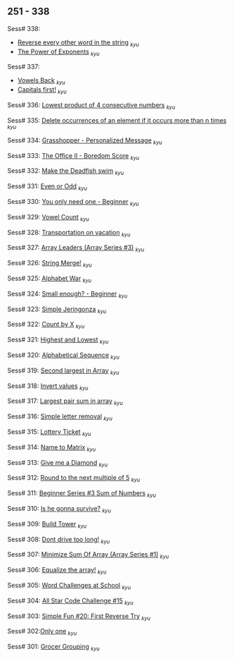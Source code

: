 ## 251 - 338

Sess# 338:

- [Reverse every other word in the string](https://www.codewars.com/kata/58d76854024c72c3e20000de) <sub>_kyu_</sub>
- [The Power of Exponents](https://www.codewars.com/kata/53270633b7320eeb0500031d) <sub>_kyu_</sub>

Sess# 337:

- [Vowels Back](https://www.codewars.com/kata/57cfd92c05c1864df2001563) <sub>_kyu_</sub>
- [Capitals first!](https://www.codewars.com/kata/55c353487fe3cc80660001d4) <sub>_kyu_</sub>

Sess# 336: [Lowest product of 4 consecutive numbers](https://www.codewars.com/kata/554e52e7232cdd05650000a0) <sub>_kyu_</sub>

Sess# 335: [Delete occurrences of an element if it occurs more than n times](https://www.codewars.com/kata/554ca54ffa7d91b236000023) <sub>_kyu_</sub>

Sess# 334: [Grasshopper - Personalized Message](https://www.codewars.com/kata/5772da22b89313a4d50012f7) <sub>_kyu_</sub>

Sess# 333: [The Office II - Boredom Score](https://www.codewars.com/kata/57ed4cef7b45ef8774000014) <sub>_kyu_</sub>

Sess# 332: [Make the Deadfish swim](https://www.codewars.com/kata/51e0007c1f9378fa810002a9) <sub>_kyu_</sub>

Sess# 331: [Even or Odd](https://www.codewars.com/kata/53da3dbb4a5168369a0000fe) <sub>_kyu_</sub>

Sess# 330: [You only need one - Beginner](https://www.codewars.com/kata/57cc975ed542d3148f00015b) <sub>_kyu_</sub>

Sess# 329: [Vowel Count](https://www.codewars.com/kata/54ff3102c1bad923760001f3) <sub>_kyu_</sub>

Sess# 328: [Transportation on vacation](https://www.codewars.com/kata/568d0dd208ee69389d000016) <sub>_kyu_</sub>

Sess# 327: [Array Leaders (Array Series #3)](https://www.codewars.com/kata/5a651865fd56cb55760000e0) <sub>_kyu_</sub>

Sess# 326: [String Merge!](https://www.codewars.com/kata/597bb84522bc93b71e00007e) <sub>_kyu_</sub>

Sess# 325: [Alphabet War](https://www.codewars.com/kata/59377c53e66267c8f6000027) <sub>_kyu_</sub>

Sess# 324: [Small enough? - Beginner](https://www.codewars.com/kata/57cc981a58da9e302a000214) <sub>_kyu_</sub>

Sess# 323: [Simple Jeringonza](https://www.codewars.com/kata/5aba0a08379d20026e0000be) <sub>_kyu_</sub>

Sess# 322: [Count by X](https://www.codewars.com/kata/5513795bd3fafb56c200049e) <sub>_kyu_</sub>

Sess# 321: [Highest and Lowest](https://www.codewars.com/kata/554b4ac871d6813a03000035) <sub>_kyu_</sub>

Sess# 320: [Alphabetical Sequence](https://www.codewars.com/kata/5bd00c99dbc73908bb00057a) <sub>_kyu_</sub>

Sess# 319: [Second largest in Array](https://www.codewars.com/kata/578fe7e2149935740f000525) <sub>_kyu_</sub>

Sess# 318: [Invert values](https://www.codewars.com/kata/5899dc03bc95b1bf1b0000ad) <sub>_kyu_</sub>

Sess# 317: [Largest pair sum in array](https://www.codewars.com/kata/556196a6091a7e7f58000018) <sub>_kyu_</sub>

Sess# 316: [Simple letter removal](https://www.codewars.com/kata/5b728f801db5cec7320000c7) <sub>_kyu_</sub>

Sess# 315: [Lottery Ticket](https://www.codewars.com/kata/57f625992f4d53c24200070e) <sub>_kyu_</sub>

Sess# 314: [Name to Matrix](https://www.codewars.com/kata/5a91e0793e9156ccb0003f6e) <sub>_kyu_</sub>

Sess# 313: [Give me a Diamond](https://www.codewars.com/kata/5503013e34137eeeaa001648) <sub>_kyu_</sub>

Sess# 312: [Round to the next multiple of 5](https://www.codewars.com/kata/55d1d6d5955ec6365400006d) <sub>_kyu_</sub>

Sess# 311: [Beginner Series #3 Sum of Numbers](https://www.codewars.com/kata/55f2b110f61eb01779000053) <sub>_kyu_</sub>

Sess# 310: [Is he gonna survive?](https://www.codewars.com/kata/59ca8246d751df55cc00014c) <sub>_kyu_</sub>

Sess# 309: [Build Tower](https://www.codewars.com/kata/576757b1df89ecf5bd00073b) <sub>_kyu_</sub>

Sess# 308: [Dont drive too long!](https://www.codewars.com/kata/5835b48cd8bab5d6de00001c) <sub>_kyu_</sub>

Sess# 307: [Minimize Sum Of Array (Array Series #1)](https://www.codewars.com/kata/5a523566b3bfa84c2e00010b) <sub>_kyu_</sub>

Sess# 306: [Equalize the array!](https://www.codewars.com/kata/580a1a4af195dbc9ed00006c) <sub>_kyu_</sub>

Sess# 305: [Word Challenges at School](https://www.codewars.com/kata/580be55ca671827cfd000043) <sub>_kyu_</sub>

Sess# 304: [All Star Code Challenge #15](https://www.codewars.com/kata/586560a639c5ab3a260000f3) <sub>_kyu_</sub>

Sess# 303: [Simple Fun #20: First Reverse Try](https://www.codewars.com/kata/5886c6b2f3b6ae33dd0000be) <sub>_kyu_</sub>

Sess# 302:[Only one](https://www.codewars.com/kata/5734c38da41454b7f700106e) <sub>_kyu_</sub>

Sess# 301: [Grocer Grouping](https://www.codewars.com/kata/593c0ebf8b90525a62000221/) <sub>_kyu_</sub>
